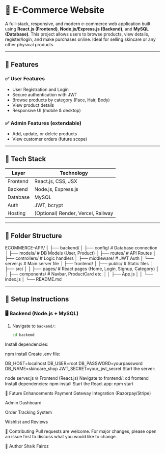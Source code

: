 # 🛒 E-Commerce Website

A full-stack, responsive, and modern e-commerce web application built using **React.js (Frontend)**, **Node.js/Express.js (Backend)**, and **MySQL (Database)**. This project allows users to browse products, view details, register/login, and make purchases online. Ideal for selling skincare or any other physical products.

---

## 🚀 Features

### ✅ User Features
- User Registration and Login
- Secure authentication with JWT
- Browse products by category (Face, Hair, Body)
- View product details
- Responsive UI (mobile & desktop)

### ✅ Admin Features (extendable)
- Add, update, or delete products
- View customer orders (future scope)

---

## 🧱 Tech Stack

| Layer       | Technology              |
|------------|--------------------------|
| Frontend   | React.js, CSS, JSX       |
| Backend    | Node.js, Express.js      |
| Database   | MySQL                    |
| Auth       | JWT, bcrypt              |
| Hosting    | (Optional) Render, Vercel, Railway |

---

## 📂 Folder Structure

ECOMMERCE-APP/
│
├── backend/
│ ├── config/ # Database connection
│ ├── models/ # DB Models (User, Product)
│ ├── routes/ # API Routes
│ ├── controllers/ # Logic handlers
│ ├── middleware/ # JWT Auth
│ └── server.js # Main server file
│
├── frontend/
│ ├── public/ # Static files
│ ├── src/
│ │ ├── pages/ # React pages (Home, Login, Signup, Category)
│ │ ├── components/ # Navbar, ProductCard etc.
│ │ ├── App.js
│ │ └── index.js
│
└── README.md



---

## 🔧 Setup Instructions

### 🖥️ Backend (Node.js + MySQL)
1. Navigate to `backend/`:
   ```bash
   cd backend
Install dependencies:

npm install
Create .env file:

DB_HOST=localhost
DB_USER=root
DB_PASSWORD=yourpassword
DB_NAME=skincare_shop
JWT_SECRET=your_jwt_secret
Start the server:

node server.js
🌐 Frontend (React.js)
Navigate to frontend/:
cd frontend
Install dependencies:
npm install
Start the React app:
npm start

📌 Future Enhancements
Payment Gateway Integration (Razorpay/Stripe)

Admin Dashboard

Order Tracking System

Wishlist and Reviews

🤝 Contributing
Pull requests are welcome. For major changes, please open an issue first to discuss what you would like to change.


👤 Author
Shaik Fairoz


